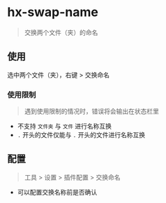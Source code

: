 ﻿# hx-swap-name

> 交换两个文件（夹）的命名

## 使用

选中两个文件（夹），右键 > 交换命名

### 使用限制

> 遇到使用限制的情况时，错误将会输出在状态栏里

* 不支持 `文件夹` 与 `文件` 进行名称互换
* `.` 开头的文件仅能与 `.` 开头的文件进行名称互换

## 配置

> 工具 > 设置 > 插件配置 > 交换命名

* 可以配置交换名称前是否确认